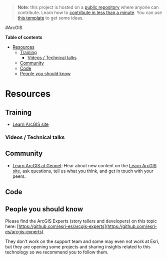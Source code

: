 > **Note**: this project is hosted on a [public repository](https://github.com/hhkaos/awesome-arcgis) where anyone can contribute. Learn how to [contribute in less than a minute](https://github.com/hhkaos/awesome-arcgis/blob/master/CONTRIBUTING.md#contributions). You can use [this template](https://github.com/esri-es/awesome-arcgis/blob/master/RESOURCE_PAGE_TEMPLATE.md) to get some ideas.

#ArcGIS
<!-- START doctoc generated TOC please keep comment here to allow auto update -->
<!-- DON'T EDIT THIS SECTION, INSTEAD RE-RUN doctoc TO UPDATE -->
**Table of contents**

- [Resources](#resources)
  - [Training](#training)
    - [Videos / Technical talks](#videos--technical-talks)
  - [Community](#community)
  - [Code](#code)
  - [People you should know](#people-you-should-know)

<!-- END doctoc generated TOC please keep comment here to allow auto update -->

# Resources
## Training
* [Learn ArcGIS site](http://learn.arcgis.com)

### Videos / Technical talks
## Community
* [Learn ArcGIS at Geonet](https://community.esri.com/groups/learn-arcgis): Hear about new content on the [Learn ArcGIS site](http://learn.arcgis.com), ask questions, tell us what you think, and get in touch with your peers.

## Code

## People you should know
Please find the ArcGIS Experts (story tellers and developers) on this topic here: [https://github.com/esri-es/arcgis-experts](https://github.com/esri-es/arcgis-experts)

They don't work on the support team and some may even not work at Esri,
but they are opening some projects and sharing insights related to this
technology so we recommend you to follow them.



